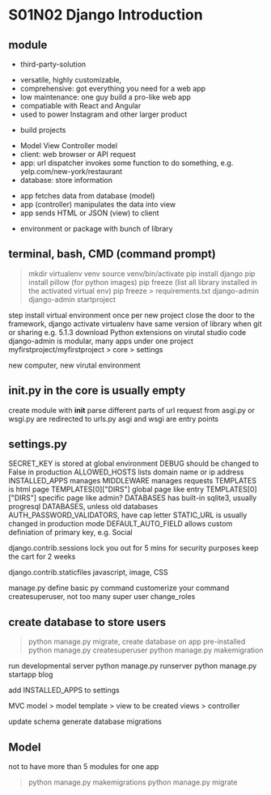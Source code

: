 # S01N02 Django Introduction

## module

- third-party-solution

* versatile, highly customizable, 
* comprehensive: got everything you need for a web app
* low maintenance: one guy build a pro-like web app
* compatiable with React and Angular
* used to power Instagram and other larger product

- build projects

* Model View Controller model
* client: web browser or API request
* app: url dispatcher invokes some function to do something, e.g. yelp.com/new-york/restaurant
* database: store information

- app fetches data from database (model)
- app (controller) manipulates the data into view
- app sends HTML or JSON (view) to client

* environment or package with bunch of library

## terminal, bash, CMD (command prompt)

> mkdir
> virtualenv venv
> source venv/bin/activate
> pip install django
> pip install pillow (for python images)
> pip freeze (list all library installed in the activated virtual env)
> pip freeze > requirements.txt
> django-admin
> django-admin startproject

step
install virtual environment once per new project
close the door to the framework, django
activate virtualenv
have same version of library when git or sharing e.g. 5.1.3
download Python extensions on virutal studio code
django-admin is modular, many apps under one project
myfirstproject/myfirstproject > core > settings

new computer, new virutal environment

## __init__.py in the core is usually empty

create module with __init__
parse different parts of url 
request from asgi.py or wsgi.py are redirected to urls.py
asgi and wsgi are entry points

## settings.py

SECRET_KEY is stored at global environment
DEBUG should be changed to False in production
ALLOWED_HOSTS lists domain name or ip address
INSTALLED_APPS manages 
MIDDLEWARE manages requests
TEMPLATES is html page
TEMPLATES[0]["DIRS"] global page like entry
TEMPLATES[0]["DIRS"] specific page like admin?
DATABASES has built-in sqlite3, usually progresql
DATABASES, unless old databases
AUTH_PASSWORD_VALIDATORS, have cap letter
STATIC_URL is usually changed in production mode
DEFAULT_AUTO_FIELD allows custom definiation of primary key, e.g. Social 

django.contrib.sessions
lock you out for 5 mins for security purposes
keep the cart for 2 weeks

django.contrib.staticfiles
javascript, image, CSS

manage.py define basic py command
customerize your command
createsuperuser, not too many super user
change_roles

## create database to store users

> python manage.py migrate, create database on app pre-installed 
> python manage.py createsuperuser
> python manage.py makemigration

run developmental server
python manage.py runserver
python manage.py startapp blog

add INSTALLED_APPS to settings

MVC
model > model
template > view to be created
views > controller

update schema
generate database migrations

## Model

not to have more than 5 modules for one app
> python manage.py makemigrations
> python manage.py migrate